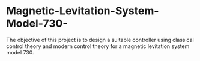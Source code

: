 # Magnetic-Levitation-System-Model-730-
The objective of this project is to design a suitable controller using classical control theory and modern control theory for a magnetic levitation system model 730.
